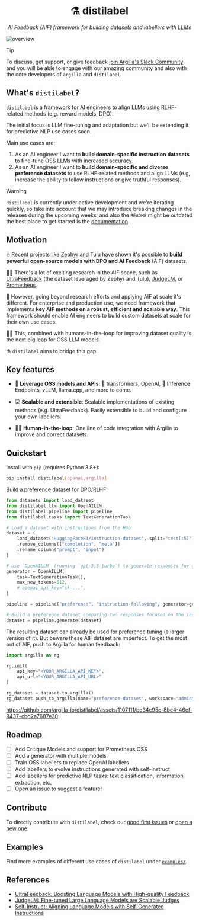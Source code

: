 <div align="center">
  <h1>⚗️ distilabel</h1>
  <p><em>AI Feedback (AIF) framework for building datasets and labellers with LLMs</em></p>
</div>

![overview](https://github.com/argilla-io/distilabel/assets/36760800/360110da-809d-4e24-a29b-1a1a8bc4f9b7)

> [!TIP]
> To discuss, get support, or give feedback [join Argilla's Slack Community](https://join.slack.com/t/rubrixworkspace/shared_invite/zt-whigkyjn-a3IUJLD7gDbTZ0rKlvcJ5g) and you will be able to engage with our amazing community and also with the core developers of `argilla` and `distilabel`.

## What's `distilabel`?

`distilabel` is a framework for AI engineers to align LLMs using RLHF-related methods (e.g. reward models, DPO).

The initial focus is LLM fine-tuning and adaptation but we'll be extending it for predictive NLP use cases soon.

Main use cases are:

1. As an AI engineer I want to **build domain-specific instruction datasets** to fine-tune OSS LLMs with increased accuracy.
2. As an AI engineer I want to **build domain-specific and diverse preference datasets** to use RLHF-related methods and align LLMs (e.g, increase the ability to follow instructions or give truthful responses).

> [!WARNING]
> `distilabel` is currently under active development and we're iterating quickly, so take into account that we may introduce breaking changes in the releases during the upcoming weeks, and also the `README` might be outdated the best place to get started is the [documentation](http://distilabel.argilla.io/).

## Motivation

🔥 Recent projects like [Zephyr](https://huggingface.co/collections/HuggingFaceH4/zephyr-7b-6538c6d6d5ddd1cbb1744a66) and [Tulu](https://huggingface.co/collections/allenai/tulu-v2-suite-6551b56e743e6349aab45101) have shown it's possible to **build powerful open-source models with DPO and AI Feedback** (AIF) datasets. 

👩‍🔬 There's a lot of exciting research in the AIF space, such as [UltraFeedback](https://huggingface.co/datasets/openbmb/UltraFeedback) (the dataset leveraged by Zephyr and Tulu), [JudgeLM](https://github.com/baaivision/JudgeLM), or [Prometheus](https://huggingface.co/kaist-ai/prometheus-13b-v1.0). 

🚀 However, going beyond research efforts and applying AIF at scale it's different. For enterprise and production use, we need framework that implements **key AIF methods on a robust, efficient and scalable way**. This framework should enable AI engineers to build custom datasets at scale for their own use cases. 

👩‍🎓 This, combined with humans-in-the-loop for improving dataset quality is the next big leap for OSS LLM models. 

⚗️ `distilabel` aims to bridge this gap.

## Key features

* 🤖 **Leverage OSS models and APIs**: 🤗 transformers, OpenAI, 🤗 Inference Endpoints, vLLM, llama.cpp, and more to come.

* 💻 **Scalable and extensible**: Scalable implementations of existing methods (e.g. UltraFeedback). Easily extensible to build and configure your own labellers.

* 🧑‍🦱 **Human-in-the-loop**: One line of code integration with Argilla to improve and correct datasets.

## Quickstart

Install with `pip` (requires Python 3.8+):

```bash
pip install distilabel[openai,argilla]
```

Build a preference dataset for DPO/RLHF:

```python
from datasets import load_dataset
from distilabel.llm import OpenAILLM
from distilabel.pipeline import pipeline
from distilabel.tasks import TextGenerationTask

# Load a dataset with instructions from the Hub
dataset = (
    load_dataset("HuggingFaceH4/instruction-dataset", split="test[:5]")
    .remove_columns(["completion", "meta"])
    .rename_column("prompt", "input")
)

# Use `OpenAILLM` (running `gpt-3.5-turbo`) to generate responses for given inputs
generator = OpenAILLM(
    task=TextGenerationTask(),
    max_new_tokens=512,
    # openai_api_key="sk-...",
)

pipeline = pipeline("preference", "instruction-following", generator=generator)

# Build a preference dataset comparing two responses focused on the instruction-following skill of the LLM
dataset = pipeline.generate(dataset)
```

The resulting dataset can already be used for preference tuning (a larger version of it). But beware these AIF dataset are imperfect. To get the most out of AIF, push to Argilla for human feedback:

```python
import argilla as rg

rg.init(
    api_key="<YOUR_ARGILLA_API_KEY>",
    api_url="<YOUR_ARGILLA_API_URL>"
)

rg_dataset = dataset.to_argilla()
rg_dataset.push_to_argilla(name="preference-dataset", workspace="admin")
```

https://github.com/argilla-io/distilabel/assets/1107111/be34c95c-8be4-46ef-9437-cbd2a7687e30

## Roadmap

- [ ] Add Critique Models and support for Prometheus OSS
- [ ] Add a generator with multiple models
- [ ] Train OSS labellers to replace OpenAI labellers
- [ ] Add labellers to evolve instructions generated with self-instruct
- [ ] Add labellers for predictive NLP tasks: text classification, information extraction, etc.
- [ ] Open an issue to suggest a feature!

## Contribute

To directly contribute with `distilabel`, check our [good first issues](https://github.com/argilla-io/distilabel/issues?q=is%3Aissue+is%3Aopen+label%3A%22good+first+issue%22) or [open a new one](https://github.com/argilla-io/distilabel/issues/new/choose).

## Examples

Find more examples of different use cases of `distilabel` under [`examples/`](./examples/).

## References

* [UltraFeedback: Boosting Language Models with High-quality Feedback](https://arxiv.org/abs/2310.01377)
* [JudgeLM: Fine-tuned Large Language Models are Scalable Judges](https://arxiv.org/abs/2310.17631)
* [Self-Instruct: Aligning Language Models with Self-Generated Instructions](https://arxiv.org/abs/2212.10560)
